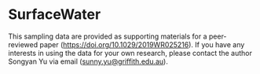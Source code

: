 # SurfaceWater
This sampling data are provided as supporting materials for a peer-reviewed paper (https://doi.org/10.1029/2019WR025216). If you have any interests in using the data for your own research, please contact the author Songyan Yu via email (sunny.yu@griffith.edu.au).
